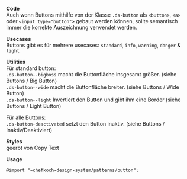 __Code__  
Auch wenn Buttons mithilfe von der Klasse `.ds-button` als `<button>`, `<a>` oder `<input type="button">` gebaut werden können, sollte semantisch immer die korrekte Auszeichnung verwendet werden.

__Usecases__  
Buttons gibt es für mehrere usecases:
`standard`, `info`, `warning`, `danger` & `light`

__Utilities__  
Für standard button:  
`.ds-button--bigboss` macht die Buttonfläche insgesamt größer. (siehe Buttons / Big Button)  
`.ds-button--wide` macht die Buttonfläche breiter. (siehe Buttons / Wide Button)  
`.ds-button--light` Invertiert den Button und gibt ihm eine Border (siehe Buttons / Light Button)  

Für alle Buttons:  
`.ds-button-deactivated` setzt den Button inaktiv. (siehe Buttons / Inaktiv/Deaktiviert)

__Styles__  
 geerbt von Copy Text

__Usage__  
    
    @import "~chefkoch-design-system/patterns/button";